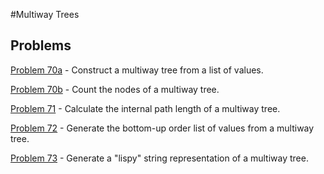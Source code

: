 #Multiway Trees

## Problems

[Problem 70a](p/p70a.md) - Construct a multiway tree from a list of values. 

[Problem 70b](p/p70b.md) - Count the nodes of a multiway tree.

[Problem 71](p/p71.md) - Calculate the internal path length of a multiway tree.

[Problem 72](p/p72.md) - Generate the bottom-up order list of values from a multiway tree.

[Problem 73](p/p73.md) - Generate a "lispy" string representation of a multiway tree.


